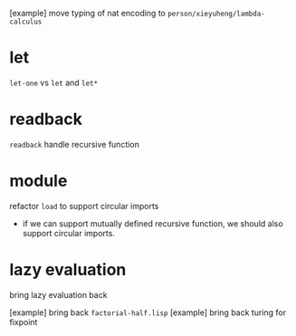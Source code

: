 [example] move typing of nat encoding to `person/xieyuheng/lambda-calculus`

# let

`let-one` vs `let` and `let*`

# readback

`readback` handle recursive function

# module

refactor `load` to support circular imports

- if we can support mutually defined recursive function,
  we should also support circular imports.

# lazy evaluation

bring lazy evaluation back

[example] bring back `factorial-half.lisp`
[example] bring back turing for fixpoint
